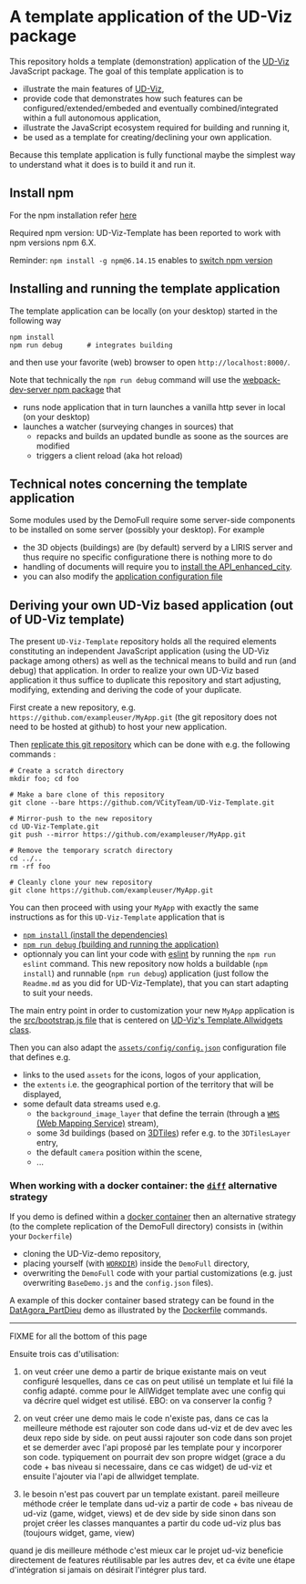 # A template application of the UD-Viz package

This repository holds a template (demonstration) application of the [UD-Viz](https://github.com/VCityTeam/UD-Viz)
JavaScript package. The goal of this template application is to

- illustrate the main features of [UD-Viz](https://github.com/VCityTeam/UD-Viz),
- provide code that demonstrates how such features can be configured/extended/embeded
  and eventually combined/integrated within a full autonomous application,
- illustrate the JavaScript ecosystem required for building and running it,
- be used as a template for creating/declining your own application.

Because this template application is fully functional maybe the simplest way to
understand what it does is to build it and run it.

## Install npm
For the npm installation refer [here](https://github.com/VCityTeam/UD-SV/blob/master/Tools/ToolNpm.md)

Required npm version: UD-Viz-Template has been reported to work with npm versions npm 6.X.

Reminder: `npm install -g npm@6.14.15` enables to [switch npm version](https://github.com/VCityTeam/UD-SV/blob/master/Tools/ToolNpm.md#task-switch-npm-version)

## Installing and running the template application

The template application can be locally (on your desktop) started in the following way
```
npm install
npm run debug      # integrates building
```
and then use your favorite (web) browser to open
`http://localhost:8000/`.

Note that technically the `npm run debug` command will use the [webpack-dev-server npm package](https://github.com/webpack/webpack-dev-server) that
 - runs node application that in turn launches a vanilla http sever in local (on your desktop) 
 - launches a watcher (surveying changes in sources) that
   - repacks and builds an updated bundle as soone as the sources are modified 
   - triggers a client reload (aka hot reload) 

## Technical notes concerning the template application
Some modules used by the DemoFull require some server-side components to be installed on
some server (possibly your desktop). For example
 * the 3D objects (buildings) are (by default) serverd by a LIRIS server
   and thus require no specific configuratione there is nothing more to do
 * handling of documents will require you to [install the API_enhanced_city](https://github.com/VCityTeam/UD-Serv/blob/master/API_Enhanced_City/INSTALL.md).
 * you can also modify the [application configuration file](assets/config/config.json)


## Deriving your own UD-Viz based application (out of UD-Viz template)
The present `UD-Viz-Template` repository holds all the required elements constituting an independent JavaScript 
application (using the UD-Viz package among others) as well as the technical means to build and run (and debug)
that application.
In order to realize your own UD-Viz based application it thus suffice to duplicate this repository and start
adjusting, modifying, extending and deriving the code of your duplicate.

First create a new repository, e.g. `https://github.com/exampleuser/MyApp.git` (the git repository does not need to be hosted at github) to host your new application.

Then [replicate this git repository](https://docs.github.com/en/repositories/creating-and-managing-repositories/duplicating-a-repository) which can be done with e.g. the following commands :

```
# Create a scratch directory
mkdir foo; cd foo 

# Make a bare clone of this repository
git clone --bare https://github.com/VCityTeam/UD-Viz-Template.git

# Mirror-push to the new repository
cd UD-Viz-Template.git
git push --mirror https://github.com/exampleuser/MyApp.git

# Remove the temporary scratch directory
cd ../..
rm -rf foo  

# Cleanly clone your new repository
git clone https://github.com/exampleuser/MyApp.git
```

You can then proceed with using your `MyApp` with exactly the same instructions 
as for this `UD-Viz-Template` application that is
 * [`npm install` (install the dependencies)](https://github.com/VCityTeam/UD-Viz-demo#installing-the-demo-applications)
 * [`npm run debug` (building and running the application)](https://github.com/VCityTeam/UD-Viz-demo/blob/master/README.md#installing-demofull)
 * optionnaly you can lint your code with [eslint](https://eslint.org/) by running the `npm run eslint` command.
This new repository now holds a buildable (`npm install`) and runnable (`npm run debug`) application (just follow the `Readme.md` 
as you did for UD-Viz-Template), that you can start adapting to suit your needs.

The main entry point in order to customization your new `MyApp` application is the 
[src/bootstrap.js file](https://github.com/VCityTeam/UD-Viz-Template/blob/master/src/bootstrap.js)
that is centered on [UD-Viz's Template.Allwidgets class](https://github.com/VCityTeam/UD-Viz/blob/master/src/Templates/AllWidget/AllWidget.js).

Then you can also adapt the 
[`assets/config/config.json`](/assets/config/config.json)
configuration file that defines e.g.
 * links to the used `assets` for the icons, logos of your application,
 * the `extents` i.e. the geographical portion of the territory that will be displayed,
 * some default data streams used e.g.
    - the `background_image_layer` that define the terrain (through a [`WMS` (Web Mapping Service)](https://www.lib.ncsu.edu/gis/ogcwms) stream),
    - some 3d buildings (based on [3DTiles](https://github.com/CesiumGS/3d-tiles)) refer e.g. to the `3DTilesLayer` entry,
    - the default `camera` position within the scene,
    - ...

### When working with a docker container: the [`diff`](https://en.wikipedia.org/wiki/Diff) alternative strategy
If you demo is defined within a [docker container](https://en.wikipedia.org/wiki/Docker_(software)) then an alternative strategy
(to the complete replication of the DemoFull directory) consists in (within your `Dockerfile`)
 - cloning the UD-Viz-demo repository,
 - placing yourself (with [`WORKDIR`](https://docs.docker.com/engine/reference/builder/#workdir)) inside the `DemoFull` directory,
 - overwriting the `DemoFull` code with your partial customizations (e.g. just overwriting `BaseDemo.js` and the `config.json` files).

A example of this docker container based strategy can be found in the 
[DatAgora_PartDieu](https://github.com/VCityTeam/UD-Demo-DatAgora-Vegetalisation-PartDieu)
demo as illustrated by the
[Dockerfile](https://github.com/VCityTeam/UD-Demo-DatAgora-Vegetalisation-PartDieu/ud-viz-context/Dockerfile#L28)
commands.

--- 
FIXME for all the bottom of this page

Ensuite trois cas d'utilisation:

1. on veut créer une demo a partir de brique existante mais on veut configuré lesquelles, dans ce cas on peut utilisé un template et lui filé la config adapté. comme pour le AllWidget template avec une config qui va décrire quel widget est utilisé. EBO: on va conserver la config ?

2. on veut créer une demo mais le code n'existe pas, dans ce cas la meilleure méthode est rajouter son code dans ud-viz et de dev avec les deux repo side by side. on peut aussi rajouter son code dans son projet et se demerder avec l'api proposé par les template pour y incorporer son code. typiquement on pourrait dev son propre widget (grace a du code + bas niveau si necessaire, dans ce cas widget) de ud-viz et ensuite l'ajouter via l'api de allwidget template.
3. le besoin n'est pas couvert par un template existant. pareil meilleure méthode créer le template dans ud-viz a partir de code + bas niveau de ud-viz (game, widget, views) et de dev side by side sinon dans son projet créer les classes manquantes a partir du code ud-viz plus bas (toujours widget, game, view)

quand je dis meilleure méthode c'est mieux car le projet ud-viz beneficie directement de features réutilisable par les autres dev, et ca évite une étape d'intégration si jamais on désirait l'intégrer plus tard.



